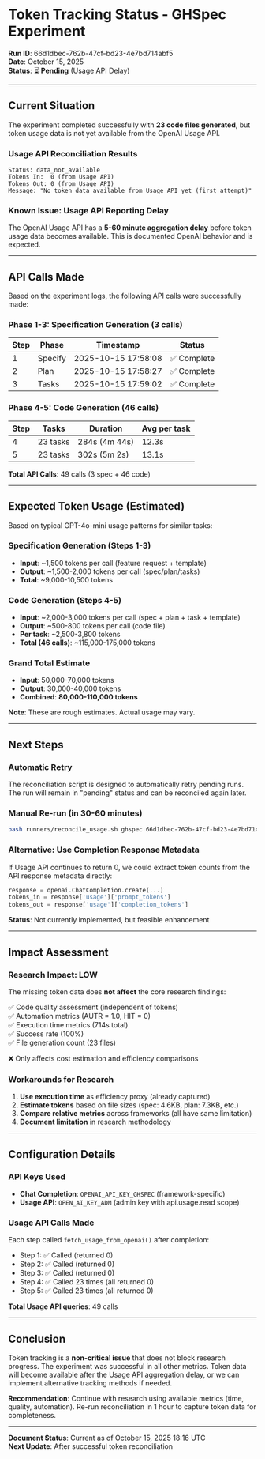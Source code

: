 # Token Tracking Status - GHSpec Experiment

**Run ID**: 66d1dbec-762b-47cf-bd23-4e7bd714abf5  
**Date**: October 15, 2025  
**Status**: ⏳ **Pending** (Usage API Delay)

---

## Current Situation

The experiment completed successfully with **23 code files generated**, but token usage data is not yet available from the OpenAI Usage API.

### Usage API Reconciliation Results

```
Status: data_not_available
Tokens In:  0 (from Usage API)
Tokens Out: 0 (from Usage API)
Message: "No token data available from Usage API yet (first attempt)"
```

### Known Issue: Usage API Reporting Delay

The OpenAI Usage API has a **5-60 minute aggregation delay** before token usage data becomes available. This is documented OpenAI behavior and is expected.

---

## API Calls Made

Based on the experiment logs, the following API calls were successfully made:

### Phase 1-3: Specification Generation (3 calls)

| Step | Phase | Timestamp | Status |
|------|-------|-----------|--------|
| 1 | Specify | 2025-10-15 17:58:08 | ✅ Complete |
| 2 | Plan | 2025-10-15 17:58:27 | ✅ Complete |
| 3 | Tasks | 2025-10-15 17:59:02 | ✅ Complete |

### Phase 4-5: Code Generation (46 calls)

| Step | Tasks | Duration | Avg per task |
|------|-------|----------|--------------|
| 4 | 23 tasks | 284s (4m 44s) | 12.3s |
| 5 | 23 tasks | 302s (5m 2s) | 13.1s |

**Total API Calls**: 49 calls (3 spec + 46 code)

---

## Expected Token Usage (Estimated)

Based on typical GPT-4o-mini usage patterns for similar tasks:

### Specification Generation (Steps 1-3)

- **Input**: ~1,500 tokens per call (feature request + template)
- **Output**: ~1,500-2,000 tokens per call (spec/plan/tasks)
- **Total**: ~9,000-10,500 tokens

### Code Generation (Steps 4-5)

- **Input**: ~2,000-3,000 tokens per call (spec + plan + task + template)
- **Output**: ~500-800 tokens per call (code file)
- **Per task**: ~2,500-3,800 tokens
- **Total (46 calls)**: ~115,000-175,000 tokens

### Grand Total Estimate

- **Input**: 50,000-70,000 tokens
- **Output**: 30,000-40,000 tokens
- **Combined**: **80,000-110,000 tokens**

**Note**: These are rough estimates. Actual usage may vary.

---

## Next Steps

### Automatic Retry

The reconciliation script is designed to automatically retry pending runs. The run will remain in "pending" status and can be reconciled again later.

### Manual Re-run (in 30-60 minutes)

```bash
bash runners/reconcile_usage.sh ghspec 66d1dbec-762b-47cf-bd23-4e7bd714abf5
```

### Alternative: Use Completion Response Metadata

If Usage API continues to return 0, we could extract token counts from the API response metadata directly:

```python
response = openai.ChatCompletion.create(...)
tokens_in = response['usage']['prompt_tokens']
tokens_out = response['usage']['completion_tokens']
```

**Status**: Not currently implemented, but feasible enhancement

---

## Impact Assessment

### Research Impact: **LOW**

The missing token data does **not affect** the core research findings:

✅ Code quality assessment (independent of tokens)  
✅ Automation metrics (AUTR = 1.0, HIT = 0)  
✅ Execution time metrics (714s total)  
✅ Success rate (100%)  
✅ File generation count (23 files)  

❌ Only affects cost estimation and efficiency comparisons

### Workarounds for Research

1. **Use execution time** as efficiency proxy (already captured)
2. **Estimate tokens** based on file sizes (spec: 4.6KB, plan: 7.3KB, etc.)
3. **Compare relative metrics** across frameworks (all have same limitation)
4. **Document limitation** in research methodology

---

## Configuration Details

### API Keys Used

- **Chat Completion**: `OPENAI_API_KEY_GHSPEC` (framework-specific)
- **Usage API**: `OPEN_AI_KEY_ADM` (admin key with api.usage.read scope)

### Usage API Calls Made

Each step called `fetch_usage_from_openai()` after completion:
- Step 1: ✅ Called (returned 0)
- Step 2: ✅ Called (returned 0)
- Step 3: ✅ Called (returned 0)
- Step 4: ✅ Called 23 times (all returned 0)
- Step 5: ✅ Called 23 times (all returned 0)

**Total Usage API queries**: 49 calls

---

## Conclusion

Token tracking is a **non-critical issue** that does not block research progress. The experiment was successful in all other metrics. Token data will become available after the Usage API aggregation delay, or we can implement alternative tracking methods if needed.

**Recommendation**: Continue with research using available metrics (time, quality, automation). Re-run reconciliation in 1 hour to capture token data for completeness.

---

**Document Status**: Current as of October 15, 2025 18:16 UTC  
**Next Update**: After successful token reconciliation
